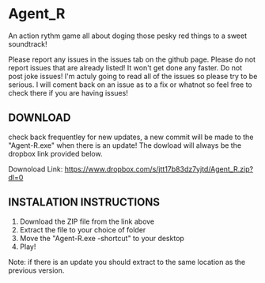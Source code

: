 # Agent_R

An action rythm game all about doging those pesky red things to a sweet soundtrack!

Please report any issues in the issues tab on the github page.
Please do not report issues that are already listed! It won't get done any faster.
Do not post joke issues! I'm actuly going to read all of the issues so please try to be serious.
I will coment back on an issue as to a fix or whatnot so feel free to check there if you are having issues!

DOWNLOAD
--------
check back frequentley for new updates, a new commit will be made to the "Agent-R.exe" when there is an update!
  The dowload will always be the dropbox link provided below.
  
Downoload Link:
  https://www.dropbox.com/s/jtt17b83dz7yjtd/Agent_R.zip?dl=0

INSTALATION INSTRUCTIONS
------------------------
1. Download the ZIP file from the link above
2. Extract the file to your choice of folder
3. Move the "Agent-R.exe -shortcut" to your desktop
4. Play!

 Note: if there is an update you should extract to the same location as the previous version.
